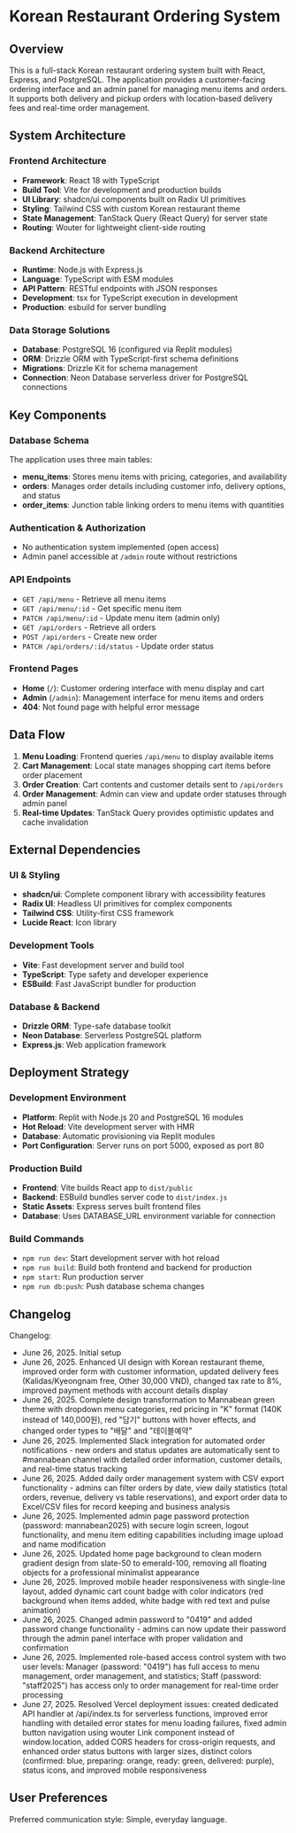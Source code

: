 # Korean Restaurant Ordering System

## Overview

This is a full-stack Korean restaurant ordering system built with React, Express, and PostgreSQL. The application provides a customer-facing ordering interface and an admin panel for managing menu items and orders. It supports both delivery and pickup orders with location-based delivery fees and real-time order management.

## System Architecture

### Frontend Architecture
- **Framework**: React 18 with TypeScript
- **Build Tool**: Vite for development and production builds
- **UI Library**: shadcn/ui components built on Radix UI primitives
- **Styling**: Tailwind CSS with custom Korean restaurant theme
- **State Management**: TanStack Query (React Query) for server state
- **Routing**: Wouter for lightweight client-side routing

### Backend Architecture
- **Runtime**: Node.js with Express.js
- **Language**: TypeScript with ESM modules
- **API Pattern**: RESTful endpoints with JSON responses
- **Development**: tsx for TypeScript execution in development
- **Production**: esbuild for server bundling

### Data Storage Solutions
- **Database**: PostgreSQL 16 (configured via Replit modules)
- **ORM**: Drizzle ORM with TypeScript-first schema definitions
- **Migrations**: Drizzle Kit for schema management
- **Connection**: Neon Database serverless driver for PostgreSQL connections

## Key Components

### Database Schema
The application uses three main tables:
- **menu_items**: Stores menu items with pricing, categories, and availability
- **orders**: Manages order details including customer info, delivery options, and status
- **order_items**: Junction table linking orders to menu items with quantities

### Authentication & Authorization
- No authentication system implemented (open access)
- Admin panel accessible at `/admin` route without restrictions

### API Endpoints
- `GET /api/menu` - Retrieve all menu items
- `GET /api/menu/:id` - Get specific menu item
- `PATCH /api/menu/:id` - Update menu item (admin only)
- `GET /api/orders` - Retrieve all orders
- `POST /api/orders` - Create new order
- `PATCH /api/orders/:id/status` - Update order status

### Frontend Pages
- **Home** (`/`): Customer ordering interface with menu display and cart
- **Admin** (`/admin`): Management interface for menu items and orders
- **404**: Not found page with helpful error message

## Data Flow

1. **Menu Loading**: Frontend queries `/api/menu` to display available items
2. **Cart Management**: Local state manages shopping cart items before order placement
3. **Order Creation**: Cart contents and customer details sent to `/api/orders`
4. **Order Management**: Admin can view and update order statuses through admin panel
5. **Real-time Updates**: TanStack Query provides optimistic updates and cache invalidation

## External Dependencies

### UI & Styling
- **shadcn/ui**: Complete component library with accessibility features
- **Radix UI**: Headless UI primitives for complex components
- **Tailwind CSS**: Utility-first CSS framework
- **Lucide React**: Icon library

### Development Tools
- **Vite**: Fast development server and build tool
- **TypeScript**: Type safety and developer experience
- **ESBuild**: Fast JavaScript bundler for production

### Database & Backend
- **Drizzle ORM**: Type-safe database toolkit
- **Neon Database**: Serverless PostgreSQL platform
- **Express.js**: Web application framework

## Deployment Strategy

### Development Environment
- **Platform**: Replit with Node.js 20 and PostgreSQL 16 modules
- **Hot Reload**: Vite development server with HMR
- **Database**: Automatic provisioning via Replit modules
- **Port Configuration**: Server runs on port 5000, exposed as port 80

### Production Build
- **Frontend**: Vite builds React app to `dist/public`
- **Backend**: ESBuild bundles server code to `dist/index.js`
- **Static Assets**: Express serves built frontend files
- **Database**: Uses DATABASE_URL environment variable for connection

### Build Commands
- `npm run dev`: Start development server with hot reload
- `npm run build`: Build both frontend and backend for production
- `npm start`: Run production server
- `npm run db:push`: Push database schema changes

## Changelog

Changelog:
- June 26, 2025. Initial setup
- June 26, 2025. Enhanced UI design with Korean restaurant theme, improved order form with customer information, updated delivery fees (Kalidas/Kyeongnam free, Other 30,000 VND), changed tax rate to 8%, improved payment methods with account details display
- June 26, 2025. Complete design transformation to Mannabean green theme with dropdown menu categories, red pricing in "K" format (140K instead of 140,000원), red "담기" buttons with hover effects, and changed order types to "배달" and "테이블예약"
- June 26, 2025. Implemented Slack integration for automated order notifications - new orders and status updates are automatically sent to #mannabean channel with detailed order information, customer details, and real-time status tracking
- June 26, 2025. Added daily order management system with CSV export functionality - admins can filter orders by date, view daily statistics (total orders, revenue, delivery vs table reservations), and export order data to Excel/CSV files for record keeping and business analysis
- June 26, 2025. Implemented admin page password protection (password: mannabean2025) with secure login screen, logout functionality, and menu item editing capabilities including image upload and name modification
- June 26, 2025. Updated home page background to clean modern gradient design from slate-50 to emerald-100, removing all floating objects for a professional minimalist appearance
- June 26, 2025. Improved mobile header responsiveness with single-line layout, added dynamic cart count badge with color indicators (red background when items added, white badge with red text and pulse animation)
- June 26, 2025. Changed admin password to "0419" and added password change functionality - admins can now update their password through the admin panel interface with proper validation and confirmation
- June 26, 2025. Implemented role-based access control system with two user levels: Manager (password: "0419") has full access to menu management, order management, and statistics; Staff (password: "staff2025") has access only to order management for real-time order processing
- June 27, 2025. Resolved Vercel deployment issues: created dedicated API handler at /api/index.ts for serverless functions, improved error handling with detailed error states for menu loading failures, fixed admin button navigation using wouter Link component instead of window.location, added CORS headers for cross-origin requests, and enhanced order status buttons with larger sizes, distinct colors (confirmed: blue, preparing: orange, ready: green, delivered: purple), status icons, and improved mobile responsiveness

## User Preferences

Preferred communication style: Simple, everyday language.